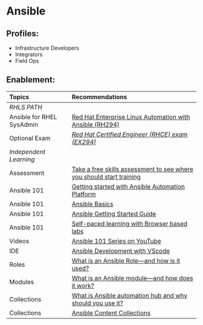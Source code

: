 # Ansible

## Profiles:
* Infrastructure Developers
* Integrators
* Field Ops

## Enablement:

| **Topics** | **Recommendations** |
| :---- | :---- |
| *RHLS PATH* | |
| Ansible for RHEL SysAdmin | [Red Hat Enterprise Linux Automation with Ansible (RH294)](https://www.redhat.com/en/services/training/rh294-red-hat-linux-automation-with-ansible) |
| Optional Exam | [*Red Hat Certified Engineer (RHCE) exam (EX294)*](https://www.redhat.com/en/services/training/ex294-red-hat-certified-engineer-rhce-exam-red-hat-enterprise-linux-9) |
| *Independent Learning* | |
| Assessment | [Take a free skills assessment to see where you should start training](https://skills.ole.redhat.com/en)  |
| Ansible 101 | [Getting started with Ansible Automation Platform](https://developers.redhat.com/products/ansible/getting-started#imnewtoansible)  |
| Ansible 101 | [Ansible Basics](https://www.redhat.com/en/topics/automation/learning-ansible-tutorial%20)  |
| Ansible 101 | [Ansible Getting Started Guide](https://docs.ansible.com/ansible/latest/getting_started/index.html%20)  |
| Ansible 101 | [Self-paced learning with Browser based labs](https://www.redhat.com/en/interactive-labs/ansible)   |
| Videos | [Ansible 101 Series on YouTube](https://www.youtube.com/watch?v=goclfp6a2IQ&list=PL2_OBreMn7FqZkvMYt6ATmgC0KAGGJNAN)  |
| IDE | [Ansible Development with VScode](https://www.ansible.com/blog/deep-dive-on-ansible-vscode-extension/%20) |
| Roles | [What is an Ansible Role—and how is it used?](https://www.redhat.com/en/topics/automation/what-is-an-ansible-role)  |
| Modules | [What is an Ansible module—and how does it work?](https://www.redhat.com/en/topics/automation/what-is-an-ansible-module#creating-and-sharing-ansible-modules)  |
| Collections | [What is Ansible automation hub and why should you use it?](https://www.redhat.com/en/blog/what-ansible-automation-hub-and-why-should-you-use-it)  |
| Collections | [Ansible Content Collections](https://www.redhat.com/en/technologies/management/ansible/content-collections)  |
